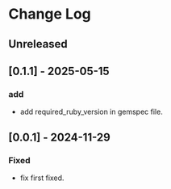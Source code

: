 # Change Log

## Unreleased

## [0.1.1] - 2025-05-15
### add
- add required_ruby_version in gemspec file.

## [0.0.1] - 2024-11-29
### Fixed
- fix first fixed.

